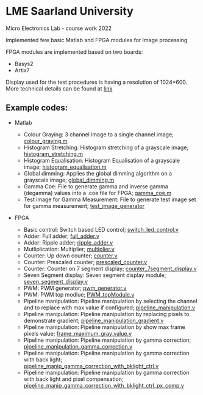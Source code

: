# LME Saarland University
Micro Electronics Lab - course work 2022

Implemented few basic Matlab and FPGA modules for Image processing

FPGA modules are implemented based on two boards:
* Basys2
* Artix7

Display used for the test procedures is having a resolution of 1024*600. More technical details can be found at [link](https://www.elecrow.com/download/7inch_1024x600_Specifications.pdf)

## Example codes:
* Matlab
  * Colour Graying: 3 channel image to a single channel image; [colour_graying.m](Matlab-ImageProcessing/colour_graying.m)
  * Histogram Stretching: Histogram stretching of a grayscale image; [histogram_stretching.m](Matlab-ImageProcessing/histogram_stretching.m)
  * Histogram Equalisation: Histogram Equalisation of a grayscale image; [histogram_equalisation.m](Matlab-ImageProcessing/histogram_equalisation.m)
  * Global dimming: Applies the global dimming algorithm on a grayscale image; [global_dimming.m](Matlab-ImageProcessing/global_dimming.m)
  * Gamma Coe: File to generate gamma and inverse gamma (degamma) values into a .coe file for FPGA; [gamma_coe.m](Matlab-ImageProcessing/gamma_coe.m)
  * Test image for Gamma Measurement: File to generate test image set for gamma measurement; [test_image_generator](Matlab-ImageProcessing/test_image_generator)
 
* FPGA
  * Basic control: Switch based LED control; [switch_led_control.v](FPGA-Programming/switch_led_control.v)
  * Adder: Full adder; [full_adder.v](FPGA-Programming/full_adder.v)
  * Adder: Ripple adder; [ripple_adder.v](FPGA-Programming/ripple_adder.v)
  * Mutliplication: Multiplier; [multiplier.v](FPGA-Programming/multiplier.v)
  * Counter: Up down counter; [counter.v](FPGA-Programming/counter.v)
  * Counter: Prescaled counter; [prescaled_counter.v](FPGA-Programming/prescaled_counter.v)
  * Counter: Counter on 7 segment display; [counter_7segment_display.v](FPGA-Programming/counter_7segment_display.v)
  * Seven Segment display: Seven segment display module; [seven_segment_display.v](FPGA-Programming/seven_segment_display.v)
  * PWM: PWM generator; [pwm_generator.v](FPGA-Programming/pwm_generator.v)
  * PWM: PWM top modlue; [PWM_topModule.v](FPGA-Programming/PWM_topModule.v)
  * Pipeline manipulation: Pipeline manipulation by selecting the channel and to replace with max value if configured; [pipeline_manipulation.v](FPGA-Programming/pipeline_manipulation.v)
  * Pipeline manipulation: Pipeline manipulation by replacing pixels to demonstrate gradient; [pipeline_manipulation_gradient.v](FPGA-Programming/pipeline_manipulation_gradient.v)
  * Pipeline manipulation: Pipeline manipulation by show max frame pixels value; [frame_maximum_gray_value.v](FPGA-Programming/frame_maximum_gray_value.v)
  * Pipeline manipulation: Pipeline manipulation by gamma correction; [pipeline_manipulation_gamma_correction.v](FPGA-Programming/pipeline_manipulation_gamma_correction.v)
  * Pipeline manipulation: Pipeline manipulation by gamma correction with back light; [pipeline_manip_gamma_correction_with_bklight_ctrl.v](FPGA-Programming/pipeline_manip_gamma_correction_with_bklight_ctrl.v)
  * Pipeline manipulation: Pipeline manipulation by gamma correction with back light and pixel compensation; [pipeline_manip_gamma_correction_with_bklight_ctrl_px_comp.v](FPGA-Programming/pipeline_manip_gamma_correction_with_bklight_ctrl_px_comp.v)
